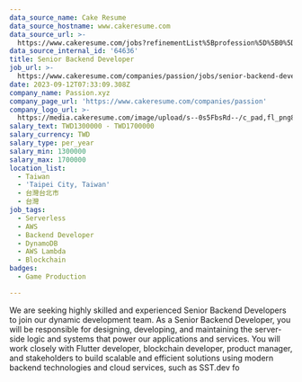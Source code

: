 ```yaml
---
data_source_name: Cake Resume
data_source_hostname: www.cakeresume.com
data_source_url: >-
  https://www.cakeresume.com/jobs?refinementList%5Bprofession%5D%5B0%5D=game-production&range%5Bsalary_range%5D%5Bmin%5D=100000
data_source_internal_id: '64636'
title: Senior Backend Developer
job_url: >-
  https://www.cakeresume.com/companies/passion/jobs/senior-backend-developer-c5a607
date: 2023-09-12T07:33:09.308Z
company_name: Passion.xyz
company_page_url: 'https://www.cakeresume.com/companies/passion'
company_logo_url: >-
  https://media.cakeresume.com/image/upload/s--0s5FbsRd--/c_pad,fl_png8,h_200,w_200/v1692706709/exeurjyj15ferjjb8jl0.png
salary_text: TWD1300000 - TWD1700000
salary_currency: TWD
salary_type: per_year
salary_min: 1300000
salary_max: 1700000
location_list:
  - Taiwan
  - 'Taipei City, Taiwan'
  - 台灣台北市
  - 台灣
job_tags:
  - Serverless
  - AWS
  - Backend Developer
  - DynamoDB
  - AWS Lambda
  - Blockchain
badges:
  - Game Production

---
```


We are seeking highly skilled and experienced Senior Backend Developers to join our dynamic development team. As a Senior Backend Developer, you will be responsible for designing, developing, and maintaining the server-side logic and systems that power our applications and services. You will work closely with Flutter developer, blockchain developer, product manager, and stakeholders to build scalable and efficient solutions using modern backend technologies and cloud services, such as SST.dev fo